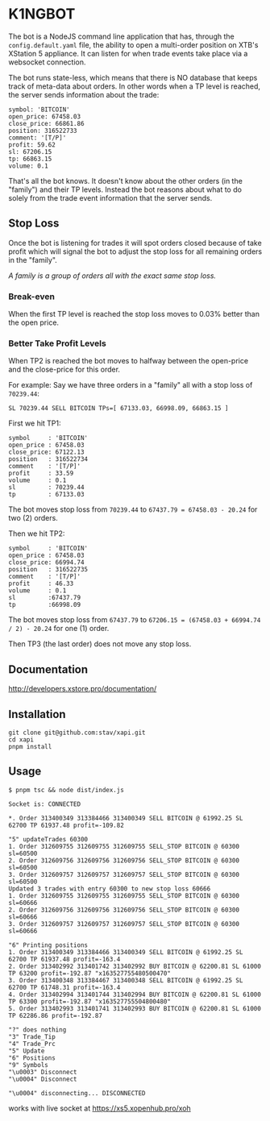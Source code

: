 # K1NGBOT

The bot is a NodeJS command line application that has, through the `config.default.yaml`
file, the ability to open a multi-order position on XTB's XStation 5 appliance.
It can listen for when trade events take place via a websocket connection.

The bot runs state-less, which means that there is NO database that keeps track
of meta-data about orders.  In other words when a TP level is reached, the server
sends information about the trade:

    symbol: 'BITCOIN'
    open_price: 67458.03
    close_price: 66861.86
    position: 316522733
    comment: '[T/P]'
    profit: 59.62
    sl: 67206.15
    tp: 66863.15
    volume: 0.1

That's all the bot knows.  It doesn't know about the other orders (in the "family")
and their TP levels.  Instead the bot reasons about what to do solely from the trade
event information that the server sends.

## Stop Loss

Once the bot is listening for trades it will spot orders closed because of take
profit which will signal the bot to adjust the stop loss for all remaining orders
in the "family".

_A family is a group of orders all with the exact same stop loss._

### Break-even

When the first TP level is reached the stop loss moves to 0.03% better than the
open price.

### Better Take Profit Levels

When TP2 is reached the bot moves to halfway between the open-price and the
close-price for this order.

For example: Say we have three orders in a "family" all with a stop loss of `70239.44`:

    SL 70239.44 SELL BITCOIN TPs=[ 67133.03, 66998.09, 66863.15 ]

First we hit TP1:

    symbol     : 'BITCOIN'
    open_price : 67458.03
    close_price: 67122.13
    position   : 316522734
    comment    : '[T/P]'
    profit     : 33.59
    volume     : 0.1
    sl         : 70239.44
    tp         : 67133.03

The bot moves stop loss from `70239.44` to `67437.79 = 67458.03 - 20.24` for two
(2) orders.

Then we hit TP2:

    symbol     : 'BITCOIN'
    open_price : 67458.03
    close_price: 66994.74
    position   : 316522735
    comment    : '[T/P]'
    profit     : 46.33
    volume     : 0.1
    sl         :67437.79
    tp         :66998.09

The bot moves stop loss from
`67437.79` to `67206.15 = (67458.03 + 66994.74 / 2) - 20.24` for one (1) order.

Then TP3 (the last order) does not move any stop loss.

## Documentation

<http://developers.xstore.pro/documentation/>

## Installation

    git clone git@github.com:stav/xapi.git
    cd xapi
    pnpm install

## Usage

    $ pnpm tsc && node dist/index.js

    Socket is: CONNECTED

    *. Order 313400349 313384466 313400349 SELL BITCOIN @ 61992.25 SL 62700 TP 61937.48 profit=-109.82

    "5" updateTrades 60300
    1. Order 312609755 312609755 312609755 SELL_STOP BITCOIN @ 60300 sl=60500
    2. Order 312609756 312609756 312609756 SELL_STOP BITCOIN @ 60300 sl=60500
    3. Order 312609757 312609757 312609757 SELL_STOP BITCOIN @ 60300 sl=60500
    Updated 3 trades with entry 60300 to new stop loss 60666
    1. Order 312609755 312609755 312609755 SELL_STOP BITCOIN @ 60300 sl=60666
    2. Order 312609756 312609756 312609756 SELL_STOP BITCOIN @ 60300 sl=60666
    3. Order 312609757 312609757 312609757 SELL_STOP BITCOIN @ 60300 sl=60666

    "6" Printing positions
    1. Order 313400349 313384466 313400349 SELL BITCOIN @ 61992.25 SL 62700 TP 61937.48 profit=-163.4
    2. Order 313402992 313401742 313402992 BUY BITCOIN @ 62200.81 SL 61000 TP 63200 profit=-192.87 "x163527755480500470"
    3. Order 313400348 313384467 313400348 SELL BITCOIN @ 61992.25 SL 62700 TP 61748.31 profit=-163.4
    4. Order 313402994 313401744 313402994 BUY BITCOIN @ 62200.81 SL 61000 TP 63300 profit=-192.87 "x163527755504800480"
    5. Order 313402993 313401741 313402993 BUY BITCOIN @ 62200.81 SL 61000 TP 62286.86 profit=-192.87

    "?" does nothing
    "3" Trade_Tip
    "4" Trade_Prc
    "5" Update
    "6" Positions
    "9" Symbols
    "\u0003" Disconnect
    "\u0004" Disconnect

    "\u0004" disconnecting... DISCONNECTED

works with live socket at <https://xs5.xopenhub.pro/xoh>

